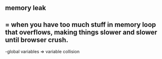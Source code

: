 ## memory leak
= when you have too much stuff in memory loop that overflows, making things slower and slower until browser crush.
--
-global variables => variable collision